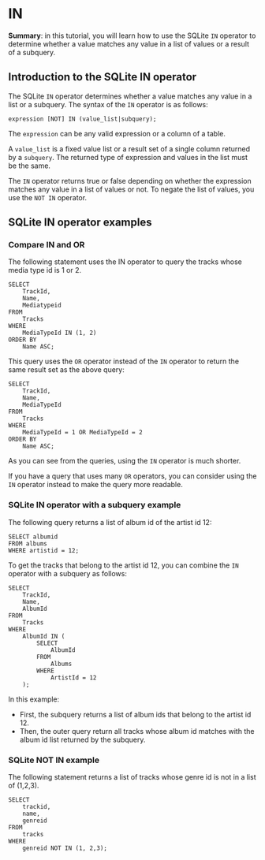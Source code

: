 # IN

**Summary**: in this tutorial, you will learn how to use the SQLite `IN` operator to determine whether a value matches any value in a list of values or a result of a subquery.

## Introduction to the SQLite IN operator

The SQLite `IN` operator determines whether a value matches any value in a list or a subquery. The syntax of the `IN` operator is as follows:

```
expression [NOT] IN (value_list|subquery);
```

The `expression` can be any valid expression or a column of a table.

A `value_list` is a fixed value list or a result set of a single column returned by a `subquery`. The returned type of expression and values in the list must be the same.

The `IN` operator returns true or false depending on whether the expression matches any value in a list of values or not. To negate the list of values, you use the `NOT IN` operator.

## SQLite IN operator examples

### Compare IN and OR
The following statement uses the IN operator to query the tracks whose media type id is 1 or 2.

```
SELECT
	TrackId,
	Name,
	Mediatypeid
FROM
	Tracks
WHERE
	MediaTypeId IN (1, 2)
ORDER BY
	Name ASC;
```

This query uses the `OR` operator instead of the `IN` operator to return the same result set as the above query:

```
SELECT
	TrackId,
	Name,
	MediaTypeId
FROM
	Tracks
WHERE
	MediaTypeId = 1 OR MediaTypeId = 2
ORDER BY
	Name ASC;
```

As you can see from the queries, using the `IN` operator is much shorter.

If you have a query that uses many `OR` operators, you can consider using the `IN` operator instead to make the query more readable.


### SQLite IN operator with a subquery example

The following query returns a list of album id of the artist id 12:

```
SELECT albumid
FROM albums
WHERE artistid = 12;
```

To get the tracks that belong to the artist id 12, you can combine the `IN` operator with a subquery as follows:

```
SELECT
	TrackId, 
	Name, 
	AlbumId
FROM
	Tracks
WHERE
	AlbumId IN (
		SELECT
			AlbumId
		FROM
			Albums
		WHERE
			ArtistId = 12
	);
```

In this example:
- First, the subquery returns a list of album ids that belong to the artist id 12.
- Then, the outer query return all tracks whose album id matches with the album id list returned by the subquery.

### SQLite NOT IN example

The following statement returns a list of tracks whose genre id is not in a list of (1,2,3).

```
SELECT
	trackid,
	name,
	genreid
FROM
	tracks
WHERE
	genreid NOT IN (1, 2,3);
```
